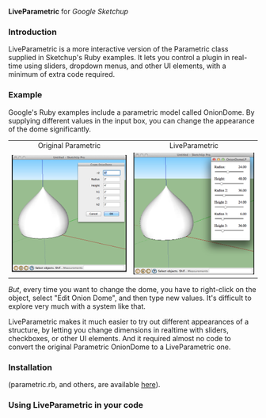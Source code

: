 **LiveParametric** for *Google Sketchup*

### Introduction
LiveParametric is a more interactive version of the Parametric class supplied in Sketchup's Ruby examples. It lets you control a plugin in real-time using sliders, dropdown menus, and other UI elements, with a minimum of extra code required. 

### Example

Google's Ruby examples include a parametric model called OnionDome. By supplying different values in the input box, you can change the appearance of the dome significantly.

<table>
    <tr>
        <td align="center">Original Parametric</td>
        <td align="center">LiveParametric</td>
    <tr>
    <tr>
        <td align="center"><img width="350" alt="Original"       src="http://github.com/etjones/LiveParametric/blob/master/ETJ/Documentation/OnionDomeOrig.png?raw=true"></td>
        <td align="center"><img width="350" alt="LiveParametric" src="http://github.com/etjones/LiveParametric/blob/master/ETJ/Documentation/OnionDomeLP.png?raw=true"></td>
    </tr>
</table>

*But*, every time you want to change the dome, you have to right-click on the object, select "Edit Onion Dome", and then type new values.  It's difficult to explore very much with a system like that. 

LiveParametric makes it much easier to try out different appearances of a structure, by letting you change dimensions in realtime with sliders, checkboxes, or other UI elements.  And it required almost no code to convert the original Parametric OnionDome to a LiveParametric one.



### Installation

(parametric.rb, and others, are available [here](http://sketchup.google.com/intl/en/download/rubyscripts.html)).

### Using LiveParametric in your code